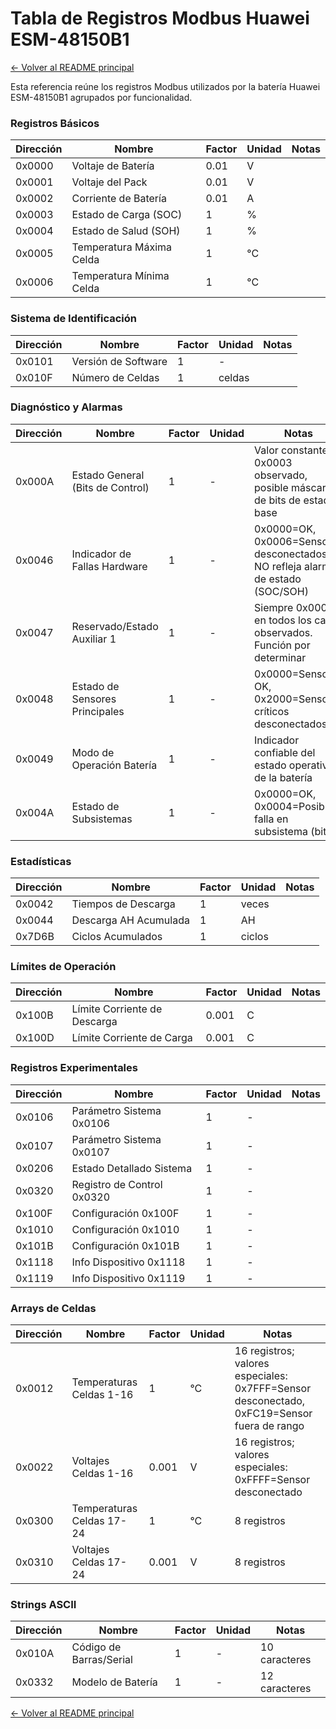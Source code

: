 # Tabla de Registros Modbus Huawei ESM-48150B1

[<- Volver al README principal](../README.md)

Esta referencia reúne los registros Modbus utilizados por la batería Huawei ESM-48150B1 agrupados por funcionalidad.

### Registros Básicos

| Dirección | Nombre | Factor | Unidad | Notas |
|-----------|--------|--------|--------|-------|
| 0x0000 | Voltaje de Batería | 0.01 | V |  |
| 0x0001 | Voltaje del Pack | 0.01 | V |  |
| 0x0002 | Corriente de Batería | 0.01 | A |  |
| 0x0003 | Estado de Carga (SOC) | 1 | % |  |
| 0x0004 | Estado de Salud (SOH) | 1 | % |  |
| 0x0005 | Temperatura Máxima Celda | 1 | °C |  |
| 0x0006 | Temperatura Mínima Celda | 1 | °C |  |

### Sistema de Identificación

| Dirección | Nombre | Factor | Unidad | Notas |
|-----------|--------|--------|--------|-------|
| 0x0101 | Versión de Software | 1 | - |  |
| 0x010F | Número de Celdas | 1 | celdas |  |

### Diagnóstico y Alarmas

| Dirección | Nombre | Factor | Unidad | Notas |
|-----------|--------|--------|--------|-------|
| 0x000A | Estado General (Bits de Control) | 1 | - | Valor constante 0x0003 observado, posible máscara de bits de estado base |
| 0x0046 | Indicador de Fallas Hardware | 1 | - | 0x0000=OK, 0x0006=Sensores desconectados. NO refleja alarmas de estado (SOC/SOH) |
| 0x0047 | Reservado/Estado Auxiliar 1 | 1 | - | Siempre 0x0000 en todos los casos observados. Función por determinar |
| 0x0048 | Estado de Sensores Principales | 1 | - | 0x0000=Sensores OK, 0x2000=Sensores críticos desconectados |
| 0x0049 | Modo de Operación Batería | 1 | - | Indicador confiable del estado operativo de la batería |
| 0x004A | Estado de Subsistemas | 1 | - | 0x0000=OK, 0x0004=Posible falla en subsistema (bit 2) |

### Estadísticas

| Dirección | Nombre | Factor | Unidad | Notas |
|-----------|--------|--------|--------|-------|
| 0x0042 | Tiempos de Descarga | 1 | veces |  |
| 0x0044 | Descarga AH Acumulada | 1 | AH |  |
| 0x7D6B | Ciclos Acumulados | 1 | ciclos |  |

### Límites de Operación

| Dirección | Nombre | Factor | Unidad | Notas |
|-----------|--------|--------|--------|-------|
| 0x100B | Límite Corriente de Descarga | 0.001 | C |  |
| 0x100D | Límite Corriente de Carga | 0.001 | C |  |

### Registros Experimentales

| Dirección | Nombre | Factor | Unidad | Notas |
|-----------|--------|--------|--------|-------|
| 0x0106 | Parámetro Sistema 0x0106 | 1 | - |  |
| 0x0107 | Parámetro Sistema 0x0107 | 1 | - |  |
| 0x0206 | Estado Detallado Sistema | 1 | - |  |
| 0x0320 | Registro de Control 0x0320 | 1 | - |  |
| 0x100F | Configuración 0x100F | 1 | - |  |
| 0x1010 | Configuración 0x1010 | 1 | - |  |
| 0x101B | Configuración 0x101B | 1 | - |  |
| 0x1118 | Info Dispositivo 0x1118 | 1 | - |  |
| 0x1119 | Info Dispositivo 0x1119 | 1 | - |  |

### Arrays de Celdas

| Dirección | Nombre | Factor | Unidad | Notas |
|-----------|--------|--------|--------|-------|
| 0x0012 | Temperaturas Celdas 1-16 | 1 | °C | 16 registros; valores especiales: 0x7FFF=Sensor desconectado, 0xFC19=Sensor fuera de rango |
| 0x0022 | Voltajes Celdas 1-16 | 0.001 | V | 16 registros; valores especiales: 0xFFFF=Sensor desconectado |
| 0x0300 | Temperaturas Celdas 17-24 | 1 | °C | 8 registros |
| 0x0310 | Voltajes Celdas 17-24 | 0.001 | V | 8 registros |

### Strings ASCII

| Dirección | Nombre | Factor | Unidad | Notas |
|-----------|--------|--------|--------|-------|
| 0x010A | Código de Barras/Serial | 1 | - | 10 caracteres |
| 0x0332 | Modelo de Batería | 1 | - | 12 caracteres |

[<- Volver al README principal](../README.md)
